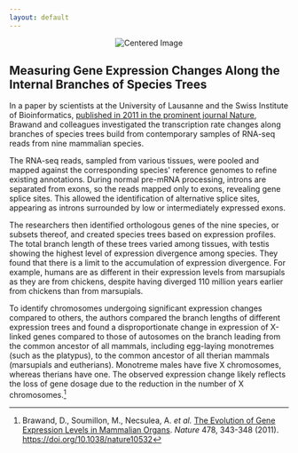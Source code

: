```yaml
---
layout: default
---
```


<div style="text-align: center;">
  <img src="{{ site.baseurl }}/docs/images/header.development.png" alt="Centered Image">
</div>

## Measuring Gene Expression Changes Along the Internal Branches of Species Trees

In a paper by scientists at the University of Lausanne and the Swiss Institute of Bioinformatics, [published in 2011 in the prominent journal Nature](https://doi.org/10.1038/nature10532), Brawand and colleagues investigated the transcription rate changes along branches of species trees build from contemporary samples of RNA-seq reads from nine mammalian species.

The RNA-seq reads, sampled from various tissues, were pooled and mapped against the corresponding species' reference genomes to refine existing annotations. During normal pre-mRNA processing, introns are separated from exons, so the reads mapped only to exons, revealing gene splice sites. This allowed the identification of alternative splice sites, appearing as introns surrounded by low or intermediately expressed exons.

The researchers then identified orthologous genes of the nine species, or subsets thereof, and created species trees based on expression profiles. The total branch length of these trees varied among tissues, with testis showing the highest level of expression divergence among species. They found that there is a limit to the accumulation of expression divergence. For example, humans are as different in their expression levels from marsupials as they are from chickens, despite having diverged 110 million years earlier from chickens than from marsupials.

To identify chromosomes undergoing significant expression changes compared to others, the authors compared the branch lengths of different expression trees and found a disproportionate change in expression of X-linked genes compared to those of autosomes on the branch leading from the common ancestor of all mammals, including egg-laying monotremes (such as the platypus), to the common ancestor of all therian mammals (marsupials and eutherians). Monotreme males have five X chromosomes, whereas therians have one. The observed expression change likely reflects the loss of gene dosage due to the reduction in the number of X chromosomes.[^1]

[^1]: Brawand, D., Soumillon, M., Necsulea, A. *et al.* [The Evolution of Gene Expression Levels in Mammalian Organs](https://doi.org/10.1038/nature10532). *Nature* 478, 343-348 (2011). https://doi.org/10.1038/nature10532









